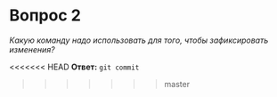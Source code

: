 # Вопрос 2

*Какую команду надо использовать для того, чтобы зафиксировать изменения?*

<<<<<<< HEAD
**Ответ:** `git commit`
>>>>>>> master
